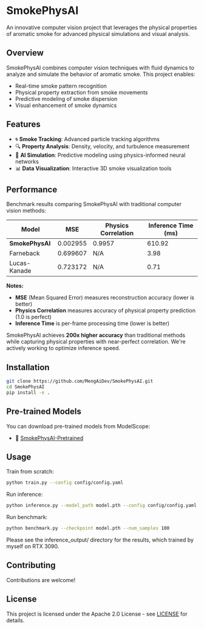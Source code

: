 # SmokePhysAI

An innovative computer vision project that leverages the physical properties of aromatic smoke for advanced physical simulations and visual analysis.

## Overview
SmokePhysAI combines computer vision techniques with fluid dynamics to analyze and simulate the behavior of aromatic smoke. This project enables:

- Real-time smoke pattern recognition
- Physical property extraction from smoke movements
- Predictive modeling of smoke dispersion
- Visual enhancement of smoke dynamics

## Features
- 🌀 **Smoke Tracking**: Advanced particle tracking algorithms
- 🔍 **Property Analysis**: Density, velocity, and turbulence measurement
- 🤖 **AI Simulation**: Predictive modeling using physics-informed neural networks
- 📊 **Data Visualization**: Interactive 3D smoke visualization tools

## Performance
Benchmark results comparing SmokePhysAI with traditional computer vision methods:

| Model                | MSE             | Physics Correlation | Inference Time (ms) |
|----------------------|-----------------|---------------------|---------------------|
| **SmokePhysAI**      | 0.002955        | 0.9957              | 610.92              |
| Farneback            | 0.699607        | N/A                 | 3.98                |
| Lucas-Kanade         | 0.723172        | N/A                 | 0.71                |

**Notes:**
- **MSE** (Mean Squared Error) measures reconstruction accuracy (lower is better)
- **Physics Correlation** measures accuracy of physical property prediction (1.0 is perfect)
- **Inference Time** is per-frame processing time (lower is better)

SmokePhysAI achieves **200x higher accuracy** than traditional methods while capturing physical properties with near-perfect correlation. We're actively working to optimize inference speed.

## Installation
```bash
git clone https://github.com/MengAiDev/SmokePhysAI.git
cd SmokePhysAI
pip install -e .
```

## Pre-trained Models
You can download pre-trained models from ModelScope:
- 🤖 [SmokePhysAI-Pretrained](https://modelscope.cn/models/MengAiDev/SmokePhysAI-Pretrained/)

## Usage
Train from scratch:
```bash
python train.py --config config/config.yaml
```

Run inference:
```bash
python inference.py --model_path model.pth --config config/config.yaml
```

Run benchmark:
```bash
python benchmark.py --checkpoint model.pth --num_samples 100
```

Please see the inference_output/ directory for the results, which trained by myself on RTX 3090.

## Contributing
Contributions are welcome!

## License
This project is licensed under the Apache 2.0 License - see [LICENSE](LICENSE) for details.

